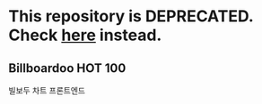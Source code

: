 # This repository is DEPRECATED. Check [here](https://github.com/billboardoo/wakmusic-client) instead.

## Billboardoo HOT 100
빌보두 차트 프론트엔드
